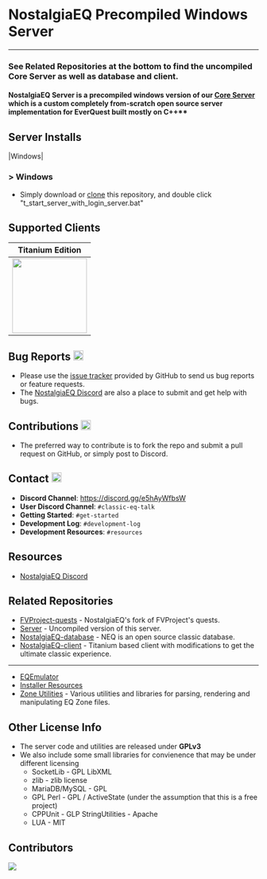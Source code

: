 # NostalgiaEQ Precompiled Windows Server

***

### See Related Repositories at the bottom to find the uncompiled Core Server as well as database and client.

#### NostalgiaEQ Server is a precompiled windows version of our [Core Server](https://github.com/vire70/Server) which is a custom completely from-scratch open source server implementation for EverQuest built mostly on C++**


## Server Installs
|Windows|

### > Windows 

* Simply download or [clone](https://docs.github.com/en/github/creating-cloning-and-archiving-repositories/cloning-a-repository-from-github/cloning-a-repository) this repository, and double click "t_start_server_with_login_server.bat" 

## Supported Clients

|Titanium Edition|
|:---:|
|<img src="http://i.imgur.com/hrwDxoM.jpg" height="150">|

## Bug Reports <img src="http://i.imgur.com/daf1Vjw.png" height="20">
* Please use the [issue tracker](https://github.com/Vire70/Server/issues) provided by GitHub to send us bug
reports or feature requests.
* The [NostalgiaEQ Discord](https://discord.gg/e5hAyWfbsW) are also a place to submit and get help with bugs.

## Contributions <img src="http://image.flaticon.com/icons/png/512/25/25231.png" width="20">

* The preferred way to contribute is to fork the repo and submit a pull request on
GitHub, or simply post to Discord.

## Contact <img src="http://gamerescape.com/wp-content/uploads/2015/06/discord.png" height="20">

 - **Discord Channel**: https://discord.gg/e5hAyWfbsW
 - **User Discord Channel**: `#classic-eq-talk`
 - **Getting Started**: `#get-started`
 - **Development Log**: `#development-log`
 - **Development Resources**: `#resources`

## Resources
- [NostalgiaEQ Discord](https://discord.gg/e5hAyWfbsW)

## Related Repositories
* [FVProject-quests](https://github.com/GiverofMemory/FVProject-quests) - NostalgiaEQ's fork of FVProject's quests.
* [Server](https://github.com/vire70/Server) - Uncompiled version of this server.
* [NostalgiaEQ-database](https://github.com/GiverofMemory/NostalgiaEQ-database) - NEQ is an open source classic database.
* [NostalgiaEQ-client](https://github.com/GiverofMemory/NostalgiaEQ-client) - Titanium based client with modifications to get the ultimate classic experience.
---
* [EQEmulator](https://github.com/EQEmu/Server)
* [Installer Resources](https://github.com/Akkadius/EQEmuInstall)
* [Zone Utilities](https://github.com/EQEmu/zone-utilities) - Various utilities and libraries for parsing, rendering and manipulating EQ Zone files.

## Other License Info

* The server code and utilities are released under **GPLv3**
* We also include some small libraries for convienence that may be under different licensing
  * SocketLib - GPL LibXML
  * zlib - zlib license
  * MariaDB/MySQL - GPL
  * GPL Perl - GPL / ActiveState (under the assumption that this is a free project)
  * CPPUnit - GLP StringUtilities - Apache
  * LUA - MIT

## Contributors

<a href="https://github.com/giverofmemory/nostalgiaeq-server/graphs/contributors">
  <img src="https://contributors-img.firebaseapp.com/image?repo=giverofmemory/nostalgiaeq-server" />
</a>
